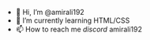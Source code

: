 - 👋 Hi, I’m @amirali192
- 🌱 I’m currently learning HTML/CSS
- 📫 How to reach me *discord* amirali192

